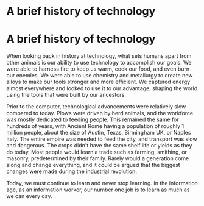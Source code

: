 # A brief history of technology

# A brief history of technology

When looking back in history at technology, what sets humans apart from other animals is our ability to use technology to accomplish our goals. We were able to harness fire to keep us warm, cook our food, and even burn our enemies. We were able to use chemistry and metallurgy to create new alloys to make our tools stronger and more efficient. We captured energy almost everywhere and looked to use it to our advantage, shaping the world using the tools that were built by our ancestors.

Prior to the computer, technological advancements were relatively slow compared to today. Plows were driven by herd animals, and the workforce was mostly dedicated to feeding people. This remained the same for hundreds of years, with Ancient Rome having a population of roughly 1 million people, about the size of Austin, Texas, Birmingham UK, or Naples Italy. The entire empire was needed to feed the city, and transport was slow and dangerous. The crops didn't have the same shelf life or yields as they do today. Most people would learn a trade such as farming, smithing, or masonry, predetermined by their family. Rarely would a generation come along and change everything, and it could be argued that the biggest changes were made during the industrial revolution.

Today, we must continue to learn and never stop learning. In the information age, as an information worker, our number one job is to learn as much as we can every day.
